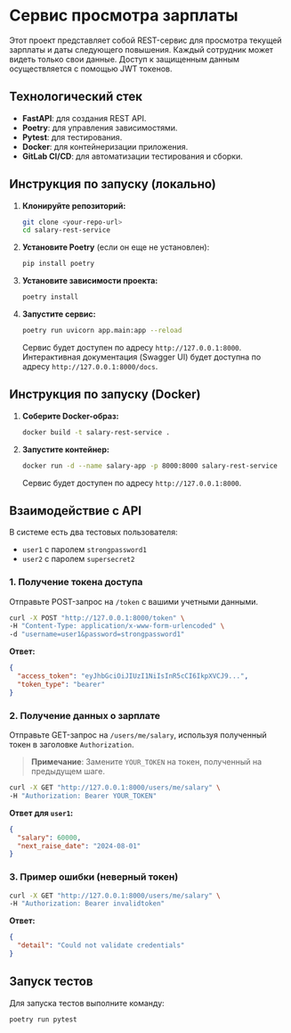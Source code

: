 # Сервис просмотра зарплаты

Этот проект представляет собой REST-сервис для просмотра текущей зарплаты и даты следующего повышения. Каждый сотрудник может видеть только свои данные. Доступ к защищенным данным осуществляется с помощью JWT токенов.

## Технологический стек

*   **FastAPI**: для создания REST API.
*   **Poetry**: для управления зависимостями.
*   **Pytest**: для тестирования.
*   **Docker**: для контейнеризации приложения.
*   **GitLab CI/CD**: для автоматизации тестирования и сборки.

## Инструкция по запуску (локально)

1.  **Клонируйте репозиторий:**
    ```bash
    git clone <your-repo-url>
    cd salary-rest-service
    ```

2.  **Установите Poetry** (если он еще не установлен):
    ```bash
    pip install poetry
    ```

3.  **Установите зависимости проекта:**
    ```bash
    poetry install
    ```

4.  **Запустите сервис:**
    ```bash
    poetry run uvicorn app.main:app --reload
    ```
    Сервис будет доступен по адресу `http://127.0.0.1:8000`. Интерактивная документация (Swagger UI) будет доступна по адресу `http://127.0.0.1:8000/docs`.

## Инструкция по запуску (Docker)

1.  **Соберите Docker-образ:**
    ```bash
    docker build -t salary-rest-service .
    ```

2.  **Запустите контейнер:**
    ```bash
    docker run -d --name salary-app -p 8000:8000 salary-rest-service
    ```
    Сервис будет доступен по адресу `http://127.0.0.1:8000`.

## Взаимодействие с API

В системе есть два тестовых пользователя:
*   `user1` с паролем `strongpassword1`
*   `user2` с паролем `supersecret2`

### 1. Получение токена доступа

Отправьте POST-запрос на `/token` с вашими учетными данными.

```bash
curl -X POST "http://127.0.0.1:8000/token" \
-H "Content-Type: application/x-www-form-urlencoded" \
-d "username=user1&password=strongpassword1"
```

**Ответ:**
```json
{
  "access_token": "eyJhbGciOiJIUzI1NiIsInR5cCI6IkpXVCJ9...",
  "token_type": "bearer"
}
```

### 2. Получение данных о зарплате

Отправьте GET-запрос на `/users/me/salary`, используя полученный токен в заголовке `Authorization`.

> **Примечание**: Замените `YOUR_TOKEN` на токен, полученный на предыдущем шаге.

```bash
curl -X GET "http://127.0.0.1:8000/users/me/salary" \
-H "Authorization: Bearer YOUR_TOKEN"
```

**Ответ для `user1`:**
```json
{
  "salary": 60000,
  "next_raise_date": "2024-08-01"
}
```

### 3. Пример ошибки (неверный токен)

```bash
curl -X GET "http://127.0.0.1:8000/users/me/salary" \
-H "Authorization: Bearer invalidtoken"
```

**Ответ:**
```json
{
  "detail": "Could not validate credentials"
}
```

## Запуск тестов

Для запуска тестов выполните команду:
```bash
poetry run pytest
```